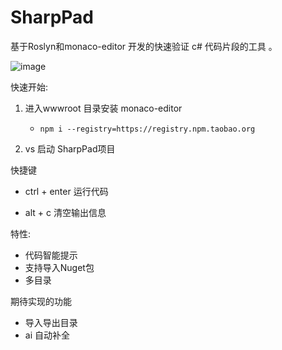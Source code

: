 # SharpPad
基于Roslyn和monaco-editor 开发的快速验证 c# 代码片段的工具 。

![image](https://github.com/user-attachments/assets/86302f6f-7a0c-4e75-913d-2c725b3dc1c8)

快速开始:
 1. 进入wwwroot 目录安装 monaco-editor
      - `npm i --registry=https://registry.npm.taobao.org`
    
 2. vs 启动 SharpPad项目 

快捷键  
  
- ctrl + enter 运行代码

- alt + c 清空输出信息

特性:
- 代码智能提示
- 支持导入Nuget包
- 多目录

期待实现的功能
- 导入导出目录
- ai 自动补全
 




